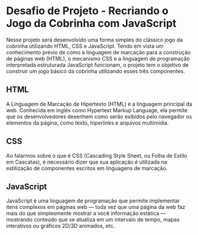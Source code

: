 # Desafio de Projeto - Recriando o Jogo da Cobrinha com JavaScript

Nesse projeto será desenvolvido uma forma simples do clássico jogo da cobrinha utilizando HTML, CSS e JavaScript. Tendo em vista um conhecimento prévio de como a linguagem de marcação para a construção de páginas web (HTML), o mecanismo CSS e a linguagem de programação interpretada estruturada JavaScript funcionam, o projeto tem o objetivo de construir um jogo básico da cobrinha utilizando esses três componentes.

## HTML

A Linguagem de Marcação de Hipertexto (HTML) é a linguagem principal da web. Conhecida em inglês como Hypertext Markup Language, ela permite que os desenvolvedores desenhem como serão exibidos pelo navegador os elementos da página, como texto, hiperlinks e arquivos multimídia.

## CSS

Ao falarmos sobre o que é CSS (Cascading Style Sheet, ou Folha de Estilo em Cascatas), é necessário dizer que sua aplicação é utilizada na estilização de componentes escritos em linguagens de marcação.

## JavaScript

JavaScript é uma linguagem de programação que permite implementar itens complexos em páginas web — toda vez que uma página da web faz mais do que simplesmente mostrar a você informação estática — mostrando conteúdo que se atualiza em um intervalo de tempo, mapas interativos ou gráficos 2D/3D animados, etc.
